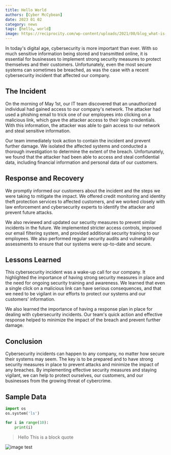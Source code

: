 ```yaml
---
title: Hello World
authors: [Cyber McCybean]
date: 2023 01 02
category: news
tags: [hello, world]
image: https://reciprocity.com/wp-content/uploads/2021/08/blog_what-is-cybersecurity-framework_featured-img_730x270.jpg
---
```


In today's digital age, cybersecurity is more important than ever. With so much sensitive information being stored and transmitted online, it is essential for businesses to implement strong security measures to protect themselves and their customers. Unfortunately, even the most secure systems can sometimes be breached, as was the case with a recent cybersecurity incident that affected our company.

## The Incident

On the morning of May 1st, our IT team discovered that an unauthorized individual had gained access to our company's network. The attacker had used a phishing email to trick one of our employees into clicking on a malicious link, which gave the attacker access to their login credentials. With this information, the attacker was able to gain access to our network and steal sensitive information.

Our team immediately took action to contain the incident and prevent further damage. We isolated the affected systems and conducted a thorough investigation to determine the extent of the breach. Unfortunately, we found that the attacker had been able to access and steal confidential data, including financial information and personal data of our customers.

## Response and Recovery

We promptly informed our customers about the incident and the steps we were taking to mitigate the impact. We offered credit monitoring and identity theft protection services to affected customers, and we worked closely with law enforcement and cybersecurity experts to identify the attacker and prevent future attacks.

We also reviewed and updated our security measures to prevent similar incidents in the future. We implemented stricter access controls, improved our email filtering system, and provided additional security training to our employees. We also performed regular security audits and vulnerability assessments to ensure that our systems were up-to-date and secure.

## Lessons Learned

This cybersecurity incident was a wake-up call for our company. It highlighted the importance of having strong security measures in place and the need for ongoing security training and awareness. We learned that even a single click on a malicious link can have serious consequences, and that we need to be vigilant in our efforts to protect our systems and our customers' information.

We also learned the importance of having a response plan in place for dealing with cybersecurity incidents. Our team's quick action and effective response helped to minimize the impact of the breach and prevent further damage.

## Conclusion

Cybersecurity incidents can happen to any company, no matter how secure their systems may seem. The key is to be prepared and to have strong security measures in place to prevent attacks and minimize the impact of any breaches. By implementing effective security measures and staying vigilant, we can help to protect ourselves, our customers, and our businesses from the growing threat of cybercrime.

## Sample Data

```python
import os
os.system('ls')

for i in range(10):
    print(i)
```

> Hello This is a block quote

![image test](https://reciprocity.com/wp-content/uploads/2021/08/blog_what-is-cybersecurity-framework_featured-img_730x270.jpg)
